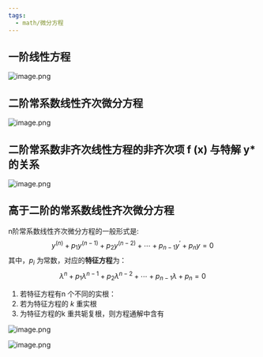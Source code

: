 ```yaml
---
tags:
  - math/微分方程
---
```

## 一阶线性方程

![image.png](https://pic-1257412153.cos.ap-nanjing.myqcloud.com/images/2023/12/17/20231217205641-dac05b.png)


## 二阶常系数线性齐次微分方程


![image.png](https://pic-1257412153.cos.ap-nanjing.myqcloud.com/images/2023/12/17/20231217205554-414d58.png)


## 二阶常系数非齐次线性方程的非齐次项 f (x) 与特解 y* 的关系

![image.png](https://pic-1257412153.cos.ap-nanjing.myqcloud.com/images/2023/12/17/20231217205529-dd8b64.png)



## 高于二阶的常系数线性齐次微分方程

n阶常系数线性齐次微分方程的一般形式是:
$$
y^{(n)}+p_{1} y^{(n-1)}+p_{2} y^{(n-2)}+\cdots+p_{n-1} y^{\prime}+p_{n} y=0
$$
其中，$p_i$ 为常数，对应的**特征方程**为：
$$
\lambda^{n}+p_{1} \lambda^{n-1}+p_{2} \lambda^{n-2}+\cdots+p_{n-1} \lambda+p_{n}=0
$$

1. 若特征方程有n 个不同的实根：
2. 若为特征方程的 $k$ 重实根
3. 为特征方程的k 重共轭复根，则方程通解中含有

![image.png](https://pic-1257412153.cos.ap-nanjing.myqcloud.com/images/2023/12/17/20231217205442-324870.png)

![image.png](https://pic-1257412153.cos.ap-nanjing.myqcloud.com/images/2023/12/17/20231217205452-5defdb.png)
